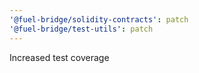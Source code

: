 ```yaml
---
'@fuel-bridge/solidity-contracts': patch
'@fuel-bridge/test-utils': patch
---
```


Increased test coverage
